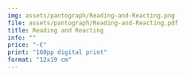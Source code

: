 ```yaml
---
img: assets/pantograph/Reading-and-Reacting.png
file: assets/pantograph/Reading-and-Reacting.pdf
title: Reading and Reacting
info: "" 
price: "-€"
print: "160pp digital print"
format: "12x19 cm"
---
```




 
